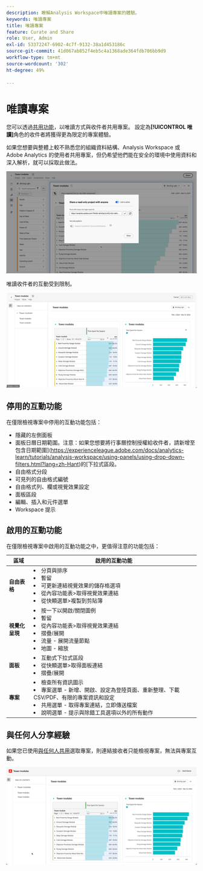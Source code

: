 ```yaml
---
description: 瞭解Analysis Workspace中唯讀專案的體驗。
keywords: 唯讀專案
title: 唯讀專案
feature: Curate and Share
role: User, Admin
exl-id: 53372247-6902-4c7f-9132-38a1d453186c
source-git-commit: 41d067ab852f4eb5c4a1368ade364fdb706bb9d9
workflow-type: tm+mt
source-wordcount: '302'
ht-degree: 49%

---
```


# 唯讀專案

您可以透過[共用功能](share-projects.md)，以唯讀方式與收件者共用專案。 設定為&#x200B;**[!UICONTROL 唯讀]**&#x200B;角色的收件者將獲得更為限定的專案體驗。

如果您想要與整體上較不熟悉您的組織資料結構、Analysis Workspace 或 Adobe Analytics 的使用者共用專案，但仍希望他們能在安全的環境中使用資料和深入解析，就可以採取此做法。

![以唯讀方式共用](assets/read-only-project-sender.png)

唯讀收件者的互動受到限制。

![以唯讀方式共用](assets/read-only-project-receiver.png)

## 停用的互動功能

在僅限檢視專案中停用的互動功能包括：

* 隱藏的左側面板
* 面板日曆日期範圍。注意：如果您想要將行事曆控制授權給收件者，請新增至包含日期範圍](https://experienceleague.adobe.com/docs/analytics-learn/tutorials/analysis-workspace/using-panels/using-drop-down-filters.html?lang=zh-Hant)的[下拉式區段。
* 自由格式分段
* 可見列的自由格式編號
* 自由格式列、欄或視覺效果設定
* 面板區段
* 編輯、插入和元件選單
* Workspace 提示

## 啟用的互動功能

在僅限檢視專案中啟用的互動功能之中，更值得注意的功能包括：

| 區域 | 啟用的互動功能 |
| --- | --- |
| **自由表格** | <li>分頁與排序</li><li>暫留</li><li>可更新連結視覺效果的儲存格選項</li><li>從內容功能表>取得視覺效果連結</li><li>從快顯選單>複製到剪貼簿</li> |
| **視覺化呈現** | <li>按一下以開啟/關閉圖例</li><li>暫留</li><li>從內容功能表>取得視覺效果連結</li><li>摺疊/展開</li><li>流量 - 展開流量節點</li><li>地圖 - 縮放</li></ul> |
| **面板** | <li>互動式下拉式區段</li><li>從快顯選單>取得面板連結</li><li>摺疊/展開</li> |
| **專案** | <li>檢查所有資訊圖示</li><li>專案選單 - 新增、開啟、設定為登陸頁面、重新整理、下載 CSV/PDF、有限的專案資訊和設定</li><li>共用選單 - 取得專案連結，立即傳送檔案</li><li>說明選單 - 提示與除錯工具選項以外的所有動作</li> |


## 與任何人分享經驗

如果您已使用[與任何人共用](share-projects.md#share-a-project-with-anyone-no-login-required)選取專案，則連結接收者只能檢視專案，無法與專案互動。

![與任何人分享體驗](assets/share-with-anyone-receiver.png)
